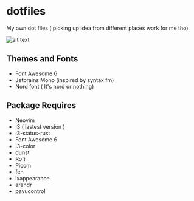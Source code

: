 # dotfiles
My own dot files ( picking up idea from different places work for me tho) 

![alt text](screenshot.jpg)

## Themes and Fonts

+ Font Awesome 6
+ Jetbrains Mono (inspired by syntax fm)
+ Nord font ( It's nord or nothing)

## Package Requires

+ Neovim
+ I3 ( lastest version )
+ I3-status-rust
+ Font Awesome 6
+ I3-color
+ dunst
+ Rofi
+ Picom
+ feh
+ lxappearance
+ arandr
+ pavucontrol
